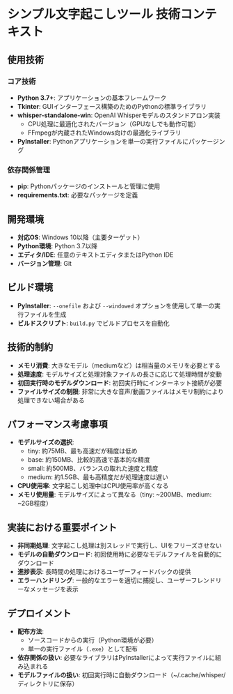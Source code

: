 # シンプル文字起こしツール 技術コンテキスト

## 使用技術

### コア技術
- **Python 3.7+**: アプリケーションの基本フレームワーク
- **Tkinter**: GUIインターフェース構築のためのPythonの標準ライブラリ
- **whisper-standalone-win**: OpenAI Whisperモデルのスタンドアロン実装
  - CPU処理に最適化されたバージョン（GPUなしでも動作可能）
  - FFmpegが内蔵されたWindows向けの最適化ライブラリ
- **PyInstaller**: Pythonアプリケーションを単一の実行ファイルにパッケージング

### 依存関係管理
- **pip**: Pythonパッケージのインストールと管理に使用
- **requirements.txt**: 必要なパッケージを定義

## 開発環境
- **対応OS**: Windows 10以降（主要ターゲット）
- **Python環境**: Python 3.7以降
- **エディタ/IDE**: 任意のテキストエディタまたはPython IDE
- **バージョン管理**: Git

## ビルド環境
- **PyInstaller**: `--onefile` および `--windowed` オプションを使用して単一の実行ファイルを生成
- **ビルドスクリプト**: `build.py` でビルドプロセスを自動化

## 技術的制約
- **メモリ消費**: 大きなモデル（mediumなど）は相当量のメモリを必要とする
- **処理速度**: モデルサイズと処理対象ファイルの長さに応じて処理時間が変動
- **初回実行時のモデルダウンロード**: 初回実行時にインターネット接続が必要
- **ファイルサイズの制限**: 非常に大きな音声/動画ファイルはメモリ制約により処理できない場合がある

## パフォーマンス考慮事項
- **モデルサイズの選択**:
  - tiny: 約75MB、最も高速だが精度は低め
  - base: 約150MB、比較的高速で基本的な精度
  - small: 約500MB、バランスの取れた速度と精度
  - medium: 約1.5GB、最も高精度だが処理速度は遅い
- **CPU使用率**: 文字起こし処理中はCPU使用率が高くなる
- **メモリ使用量**: モデルサイズによって異なる（tiny: ~200MB、medium: ~2GB程度）

## 実装における重要ポイント
- **非同期処理**: 文字起こし処理は別スレッドで実行し、UIをフリーズさせない
- **モデルの自動ダウンロード**: 初回使用時に必要なモデルファイルを自動的にダウンロード
- **進捗表示**: 長時間の処理におけるユーザーフィードバックの提供
- **エラーハンドリング**: 一般的なエラーを適切に捕捉し、ユーザーフレンドリーなメッセージを表示

## デプロイメント
- **配布方法**:
  - ソースコードからの実行（Python環境が必要）
  - 単一の実行ファイル（`.exe`）として配布
- **依存関係の扱い**: 必要なライブラリはPyInstallerによって実行ファイルに組み込まれる
- **モデルファイルの扱い**: 初回実行時に自動ダウンロード（~/.cache/whisper/ディレクトリに保存）
